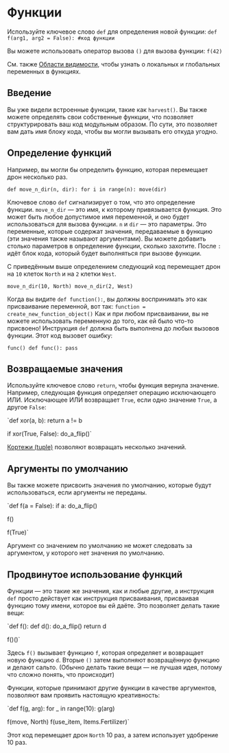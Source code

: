# Функции
Используйте ключевое слово `def` для определения новой функции:
`def f(arg1, arg2 = False):
	#код функции`

Вы можете использовать оператор вызова `()` для вызова функции:
`f(42)`

См. также [Области видимости](docs/scripting/scopes.md), чтобы узнать о локальных и глобальных переменных в функциях.

## Введение
Вы уже видели встроенные функции, такие как `harvest()`.
Вы также можете определять свои собственные функции, что позволяет структурировать ваш код модульным образом. По сути, это позволяет вам дать имя блоку кода, чтобы вы могли вызывать его откуда угодно.

## Определение функций
Например, вы могли бы определить функцию, которая перемещает дрон несколько раз.

`def move_n_dir(n, dir):
	for i in range(n):
		move(dir)`

Ключевое слово `def` сигнализирует о том, что это определение функции. 
`move_n_dir` — это имя, к которому привязывается функция. Это может быть любое допустимое имя переменной, и оно будет использоваться для вызова функции.
`n` и `dir` — это параметры. Это переменные, которые содержат значения, передаваемые в функцию (эти значения также называют аргументами). Вы можете добавить столько параметров в определение функции, сколько захотите.
После `:` идёт блок кода, который будет выполняться при вызове функции.

С приведённым выше определением следующий код перемещает дрон на `10` клеток `North` и на `2` клетки `West`.

`move_n_dir(10, North)
move_n_dir(2, West)`

Когда вы видите `def function():`, вы должны воспринимать это как присваивание переменной, вот так:
`function = create_new_function_object()`
Как и при любом присваивании, вы не можете использовать переменную до того, как ей было что-то присвоено!
Инструкция `def` должна быть выполнена до любых вызовов функции.
Этот код вызовет ошибку:

`func()
def func():
	pass`

## Возвращаемые значения
Используйте ключевое слово `return`, чтобы функция вернула значение. 
Например, следующая функция определяет операцию исключающего ИЛИ. Исключающее ИЛИ возвращает `True`, если одно значение `True`, а другое `False`:

`def xor(a, b):
	return a != b

if xor(True, False):
	do_a_flip()`

[Кортежи (tuple)](docs/scripting/tuples.md) позволяют возвращать несколько значений.

## Аргументы по умолчанию
Вы также можете присвоить значения по умолчанию, которые будут использоваться, если аргументы не переданы.

`def f(a = False):
	if a:
		do_a_flip()

f()

f(True)`

Аргумент со значением по умолчанию не может следовать за аргументом, у которого нет значения по умолчанию.

## Продвинутое использование функций
Функции — это такие же значения, как и любые другие, а инструкция `def` просто действует как инструкция присваивания, присваивая функцию тому имени, которое вы ей даёте.
Это позволяет делать такие вещи:

`def f():
	def d():
		do_a_flip()
	return d

f()()`

Здесь `f()` вызывает функцию `f`, которая определяет и возвращает новую функцию `d`. Вторые `()` затем выполняют возвращённую функцию и делают сальто.
(Обычно делать такие вещи — не лучшая идея, потому что сложно понять, что происходит)

Функции, которые принимают другие функции в качестве аргументов, позволяют вам проявить настоящую креативность:

`def f(g, arg):
	for _ in range(10):
		g(arg)

f(move, North)
f(use_item, Items.Fertilizer)`

Этот код перемещает дрон `North` 10 раз, а затем использует удобрение 10 раз.